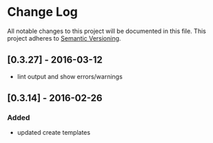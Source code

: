 # Change Log
All notable changes to this project will be documented in this file.
This project adheres to [Semantic Versioning](http://semver.org/).

## [0.3.27] - 2016-03-12
- lint output and show errors/warnings

## [0.3.14] - 2016-02-26
### Added
- updated create templates
